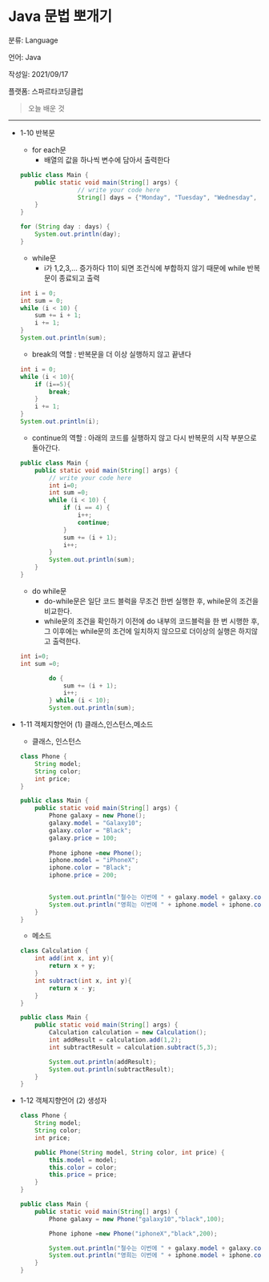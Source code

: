# Java 문법 뽀개기

분류: Language

언어: Java

작성일: 2021/09/17

플랫폼: 스파르타코딩클럽

> 오늘 배운 것
> 

---

- 1-10 반복문
    - for each문
        - 배열의 값을 하나씩 변수에 담아서 출력한다
    
    ```java
    public class Main {
        public static void main(String[] args) {
    				// write your code here
    				String[] days = {"Monday", "Tuesday", "Wednesday", "Thursday", "Friday", "Saturday", "Sunday"};
        }
    }
    
    for (String day : days) {
        System.out.println(day);
    }
    ```
    
    - while문
        - i가 1,2,3,... 증가하다 11이 되면 조건식에 부합하지 않기 때문에 while 반복문이 종료되고 출력
    
    ```java
    int i = 0;
    int sum = 0;
    while (i < 10) {
        sum += i + 1;
        i += 1;
    }
    System.out.println(sum);
    ```
    
    - break의 역할 : 반복문을 더 이상 실행하지 않고 끝낸다
    
    ```java
    int i = 0;
    while (i < 10){
        if (i==5){
            break;
        }
        i += 1;
    }
    System.out.println(i);
    ```
    
    - continue의 역할 : 아래의 코드를 실행하지 않고 다시 반복문의 시작 부분으로 돌아간다.
    
    ```java
    public class Main {
        public static void main(String[] args) {
            // write your code here
            int i=0;
            int sum =0;
            while (i < 10) {
                if (i == 4) {
                    i++;
                    continue;
                }
                sum += (i + 1);
                i++;
            }
            System.out.println(sum);
        }
    }
    ```
    
    - do while문
        - do-while문은 일단 코드 블럭을 무조건 한번 실행한 후, while문의 조건을 비교한다.
        - while문의 조건을 확인하기 이전에 do 내부의 코드블럭을 한 번 시행한 후, 그 이후에는 while문의 조건에 일치하지 않으므로 더이상의 실행은 하지않고 출력한다.
    
    ```java
    int i=0;
    int sum =0;
    
            do {
                sum += (i + 1);
                i++;
            } while (i < 10);
            System.out.println(sum);
    ```
    
- 1-11 객체지향언어 (1) 클래스,인스턴스,메소드
    - 클래스, 인스턴스
    
    ```java
    class Phone {
        String model;
        String color;
        int price;
    }
    
    public class Main {
        public static void main(String[] args) {
            Phone galaxy = new Phone(); 
            galaxy.model = "Galaxy10";
            galaxy.color = "Black";
            galaxy.price = 100;
            
            Phone iphone =new Phone();
            iphone.model = "iPhoneX";
            iphone.color = "Black";
            iphone.price = 200;
            
    
            System.out.println("철수는 이번에 " + galaxy.model + galaxy.color + " + 색상을 " + galaxy.price + "만원에 샀다.");
            System.out.println("영희는 이번에 " + iphone.model + iphone.color + " + 색상을 " + iphone.price + "만원에 샀다.");
        }
    }
    ```
    
    - 메소드
    
    ```java
    class Calculation {
        int add(int x, int y){
            return x + y;
        }
        int subtract(int x, int y){
            return x - y;
        }
    }
    
    public class Main {
        public static void main(String[] args) {
            Calculation calculation = new Calculation();
            int addResult = calculation.add(1,2);
            int subtractResult = calculation.subtract(5,3);
    
            System.out.println(addResult);
            System.out.println(subtractResult);
        }
    }
    ```
    
- 1-12 객체지향언어 (2) 생성자
    
    ```java
    class Phone {
        String model;
        String color;
        int price;
    
        public Phone(String model, String color, int price) {
            this.model = model;
            this.color = color;
            this.price = price;
        }
    }
    
    public class Main {
        public static void main(String[] args) {
            Phone galaxy = new Phone("galaxy10","black",100);
    
            Phone iphone =new Phone("iphoneX","black",200);
    
            System.out.println("철수는 이번에 " + galaxy.model + galaxy.color + " + 색상을 " + galaxy.price + "만원에 샀다.");
            System.out.println("영희는 이번에 " + iphone.model + iphone.color + " + 색상을 " + iphone.price + "만원에 샀다.");
        }
    }
    ```
